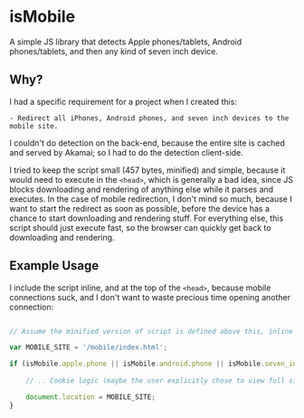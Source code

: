 # isMobile


A simple JS library that detects Apple phones/tablets, Android phones/tablets, and then any kind of seven inch device.


## Why?

I had a specific requirement for a project when I created this:

`- Redirect all iPhones, Android phones, and seven inch devices to the mobile site.`

I couldn't do detection on the back-end, because the entire site is cached and served by Akamai; so I had to do the detection client-side.

I tried to keep the script small (457 bytes, minified) and simple, because it would need to execute in the `<head>`, which is generally a bad idea, since JS blocks downloading and rendering of anything else while it parses and executes. In the case of mobile redirection, I don't mind so much, because I want to start the redirect as soon as possible, before the device has a chance to start downloading and rendering stuff. For everything else, this script should just execute fast, so the browser can quickly get back to downloading and rendering.


## Example Usage

I include the script inline, and at the top of the `<head>`, because mobile connections suck, and I don't want to waste precious time opening another connection:


```javascript

// Assume the minified version of script is defined above this, inline

var MOBILE_SITE = '/mobile/index.html';

if (isMobile.apple.phone || isMobile.android.phone || isMobile.seven_inch) {
    
    // .. Cookie logic (maybe the user explicitly chose to view full site before)

    document.location = MOBILE_SITE;
}

```